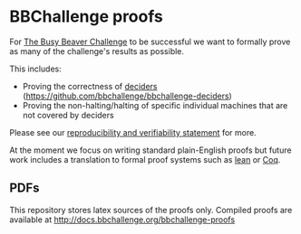 # BBChallenge proofs

For [The Busy Beaver Challenge](https://bbchallenge.org) to be successful we want to formally prove as many of the challenge's results as possible.

This includes:
- Proving the correctness of [deciders](https://bbchallenge.org/method#deciders) (https://github.com/bbchallenge/bbchallenge-deciders)
- Proving the non-halting/halting of specific individual machines that are not covered by deciders

Please see our [reproducibility and verifiability statement](https://bbchallenge.org/method#reproducibility-and-verifiability-statement) for more. 

At the moment we focus on writing standard plain-English proofs but future work includes a translation to formal proof systems such as [lean](https://leanprover.github.io/) or [Coq](https://coq.inria.fr/).

## PDFs

This repository stores latex sources of the proofs only. Compiled proofs are available at http://docs.bbchallenge.org/bbchallenge-proofs
